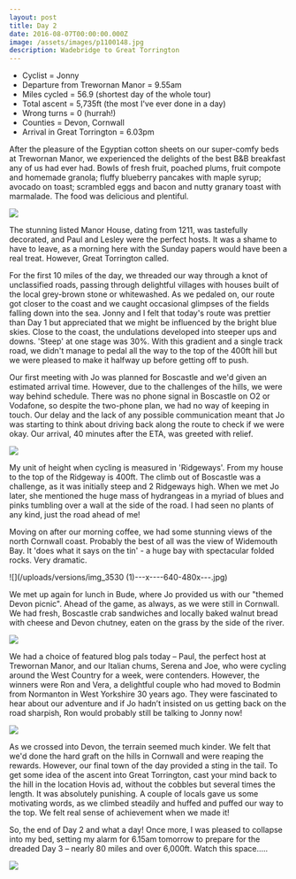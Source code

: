 ```yaml
---
layout: post
title: Day 2
date: 2016-08-07T00:00:00.000Z
image: /assets/images/p1100148.jpg
description: Wadebridge to Great Torrington
---
```



* Cyclist = Jonny
* Departure from Trewornan Manor = 9.55am
* Miles cycled = 56.9 (shortest day of the whole tour)
* Total ascent = 5,735ft (the most I've ever done in a day)
* Wrong turns = 0 (hurrah!)
* Counties = Devon, Cornwall
* Arrival in Great Torrington = 6.03pm


After the pleasure of the Egyptian cotton sheets on our super-comfy beds at Trewornan Manor, we experienced the delights of the best B&B breakfast any of us had ever had. Bowls of fresh fruit, poached plums, fruit compote and homemade granola; fluffy blueberry pancakes with maple syrup; avocado on toast; scrambled eggs and bacon and nutty granary toast with marmalade. The food was delicious and plentiful.

![](/uploads/versions/img_3518---x----595-446x---.jpg)

The stunning listed Manor House, dating from 1211, was tastefully decorated, and Paul and Lesley were the perfect hosts. It was a shame to have to leave, as a morning here with the Sunday papers would have been a real treat. However, Great Torrington called.

For the first 10 miles of the day, we threaded our way through a knot of unclassified roads, passing through delightful villages with houses built of the local grey-brown stone or whitewashed. As we pedaled on, our route got closer to the coast and we caught occasional glimpses of the fields falling down into the sea. Jonny and I felt that today's route was prettier than Day 1 but appreciated that we might be influenced by the bright blue skies. Close to the coast, the undulations developed into steeper ups and downs. 'Steep' at one stage was 30%. With this gradient and a single track road, we didn't manage to pedal all the way to the top of the 400ft hill but we were pleased to make it halfway up before getting off to push.

Our first meeting with Jo was planned for Boscastle and we'd given an estimated arrival time. However, due to the challenges of the hills, we were way behind schedule. There was no phone signal in Boscastle on O2 or Vodafone, so despite the two-phone plan, we had no way of keeping in touch. Our delay and the lack of any possible communication meant that Jo was starting to think about driving back along the route to check if we were okay. Our arrival, 40 minutes after the ETA, was greeted with relief.

![](/uploads/versions/p1100155---x----960-1280x---.jpg)

My unit of height when cycling is measured in 'Ridgeways'. From my house to the top of the Ridgeway is 400ft. The climb out of Boscastle was a challenge, as it was initially steep and 2 Ridgeways high. When we met Jo later, she mentioned the huge mass of hydrangeas in a myriad of blues and pinks tumbling over a wall at the side of the road. I had seen no plants of any kind, just the road ahead of me!

Moving on after our morning coffee, we had some stunning views of the north Cornwall coast. Probably the best of all was the view of Widemouth Bay. It 'does what it says on the tin' - a huge bay with spectacular folded rocks. Very dramatic.

![](/uploads/versions/img_3530 &#40;1&#41;---x----640-480x---.jpg)

We met up again for lunch in Bude, where Jo provided us with our "themed Devon picnic". Ahead of the game, as always, as we were still in Cornwall. We had fresh, Boscastle crab sandwiches and locally baked walnut bread with cheese and Devon chutney, eaten on the grass by the side of the river.

![](/uploads/versions/img_3531---x----629-471x---.jpg)

We had a choice of featured blog pals today – Paul, the perfect host at Trewornan Manor, and our Italian chums, Serena and Joe, who were cycling around the West Country for a week, were contenders. However, the winners were Ron and Vera, a delightful couple who had moved to Bodmin from Normanton in West Yorkshire 30 years ago. They were fascinated to hear about our adventure and if Jo hadn’t insisted on us getting back on the road sharpish, Ron would probably still be talking to Jonny now!

![](/uploads/versions/p1100175---x----1280-960x---.jpg)

As we crossed into Devon, the terrain seemed much kinder. We felt that we'd done the hard graft on the hills in Cornwall and were reaping the rewards. However, our final town of the day provided a sting in the tail. To get some idea of the ascent into Great Torrington, cast your mind back to the hill in the location Hovis ad, without the cobbles but several times the length. It was absolutely punishing. A couple of locals gave us some motivating words, as we climbed steadily and huffed and puffed our way to the top. We felt real sense of achievement when we made it!

So, the end of Day 2 and what a day! Once more, I was pleased to collapse into my bed, setting my alarm for 6.15am tomorrow to prepare for the dreaded Day 3 – nearly 80 miles and over 6,000ft. Watch this space…..

![](/uploads/versions/p1100188---x----960-1280x---.jpg)